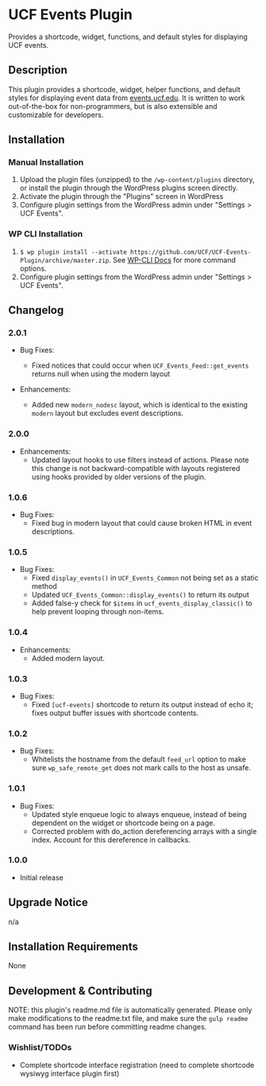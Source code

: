 # UCF Events Plugin #

Provides a shortcode, widget, functions, and default styles for displaying UCF events.


## Description ##

This plugin provides a shortcode, widget, helper functions, and default styles for displaying event data from [events.ucf.edu](https://events.ucf.edu).  It is written to work out-of-the-box for non-programmers, but is also extensible and customizable for developers.


## Installation ##

### Manual Installation ###
1. Upload the plugin files (unzipped) to the `/wp-content/plugins` directory, or install the plugin through the WordPress plugins screen directly.
2. Activate the plugin through the "Plugins" screen in WordPress
3. Configure plugin settings from the WordPress admin under "Settings > UCF Events".

### WP CLI Installation ###
1. `$ wp plugin install --activate https://github.com/UCF/UCF-Events-Plugin/archive/master.zip`.  See [WP-CLI Docs](http://wp-cli.org/commands/plugin/install/) for more command options.
2. Configure plugin settings from the WordPress admin under "Settings > UCF Events".


## Changelog ##

### 2.0.1 ###
* Bug Fixes:
  * Fixed notices that could occur when `UCF_Events_Feed::get_events` returns null when using the modern layout

* Enhancements:
  * Added new `modern_nodesc` layout, which is identical to the existing `modern` layout but excludes event descriptions.

### 2.0.0 ###
* Enhancements:
  * Updated layout hooks to use filters instead of actions.  Please note this change is not backward-compatible with layouts registered using hooks provided by older versions of the plugin.

### 1.0.6 ###
* Bug Fixes:
  * Fixed bug in modern layout that could cause broken HTML in event descriptions.

### 1.0.5 ###
* Bug Fixes:
  * Fixed `display_events()` in `UCF_Events_Common` not being set as a static method
  * Updated `UCF_Events_Common::display_events()` to return its output
  * Added false-y check for `$items` in `ucf_events_display_classic()` to help prevent looping through non-items.

### 1.0.4 ###
* Enhancements:
  * Added modern layout.

### 1.0.3 ###
* Bug Fixes:
  * Fixed `[ucf-events]` shortcode to return its output instead of echo it; fixes output buffer issues with shortcode contents.

### 1.0.2 ###
* Bug Fixes:
  * Whitelists the hostname from the default `feed_url` option to make sure `wp_safe_remote_get` does not mark calls to the host as unsafe.

### 1.0.1 ###
* Bug Fixes:
  * Updated style enqueue logic to always enqueue, instead of being dependent on the widget or shortcode being on a page.
  * Corrected problem with do_action dereferencing arrays with a single index. Account for this dereference in callbacks.

### 1.0.0 ###
* Initial release


## Upgrade Notice ##

n/a


## Installation Requirements ##

None


## Development & Contributing ##

NOTE: this plugin's readme.md file is automatically generated.  Please only make modifications to the readme.txt file, and make sure the `gulp readme` command has been run before committing readme changes.

### Wishlist/TODOs ###
* Complete shortcode interface registration (need to complete shortcode wysiwyg interface plugin first)
